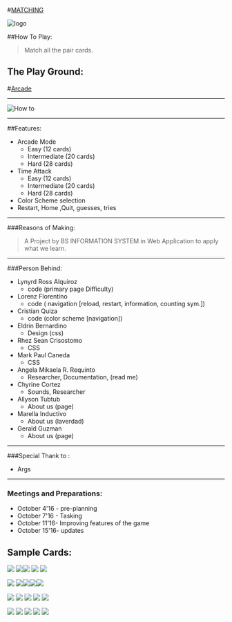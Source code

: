 #[MATCHING](https://ng-matching.github.io/webapp/)
 
 ![logo](https://github.com/ng-matching/webapp/blob/master/images/logo.png)
 
 ##How To Play:
 
  > Match all the pair cards.
  
 ## The Play Ground:

 #[Arcade](https://ng-matching.github.io/webapp/ArcadeEasy.html)
 
 ___________
 
 ![How to](https://github.com/ng-matching/webapp/blob/master/images/howToPlay-1.png)
 
 ___________
 
 ##Features:
  * Arcade Mode
       - Easy (12 cards)
       - Intermediate (20 cards)
       - Hard (28 cards)
  * Time Attack
       - Easy (12 cards)
       - Intermediate (20 cards)
       - Hard (28 cards)
  * Color Scheme selection
  * Restart, Home ,Quit, guesses, tries 
 
 ____________
 
 ###Reasons of Making:
  > A Project by BS INFORMATION SYSTEM in Web Application to apply what we learn.
 
 ____________
 
 ###Person Behind:
  * Lynyrd Ross Alquiroz
     - code (primary page Difficulty)
  * Lorenz Florentino
     - code ( navigation [reload, restart, information, counting sym.])
  * Cristian Quiza
     - code (color scheme [navigation])
  * Eldrin Bernardino 
     - Design (css)
  * Rhez Sean Crisostomo
     - CSS
  * Mark Paul Caneda
     - CSS
  * Angela Mikaela R. Requinto
     - Researcher, Documentation, (read me)
  * Chyrine Cortez
     - Sounds, Researcher
  * Allyson Tubtub
     - About us (page)
  * Marella Inductivo
     - About us (laverdad)
  * Gerald Guzman
     - About us (page)
 
 _____________
 
 ###Special Thank to :
  * Args
 
 ______________
 
 ### Meetings and Preparations:
  * October 4'16 - pre-planning 
  * October 7'16 - Tasking
  * October 11'16- Improving features of the game
  * October 15'16- updates
 
 
 ## Sample Cards:
 ![](https://github.com/ng-matching/webapp/blob/master/cards/color1.png) ![](https://github.com/ng-matching/webapp/blob/master/cards/color3.png)![](https://github.com/ng-matching/webapp/blob/master/cards/color5.png) ![](https://github.com/ng-matching/webapp/blob/master/cards/color7.png) ![](https://github.com/ng-matching/webapp/blob/master/cards/color12.png)
 
 ![](https://github.com/ng-matching/webapp/blob/master/cards/number1.png) ![](https://github.com/ng-matching/webapp/blob/master/cards/number4.png)![](https://github.com/ng-matching/webapp/blob/master/cards/number7.png)![](https://github.com/ng-matching/webapp/blob/master/cards/number2.png)![](https://github.com/ng-matching/webapp/blob/master/cards/number11.png)
 
![](https://github.com/ng-matching/webapp/blob/master/cards/logo1.png) ![](https://github.com/ng-matching/webapp/blob/master/cards/logo4.png) ![](https://github.com/ng-matching/webapp/blob/master/cards/logo7.png) ![](https://github.com/ng-matching/webapp/blob/master/cards/logo2.png) ![](https://github.com/ng-matching/webapp/blob/master/cards/logo10.png)

![](https://github.com/ng-matching/webapp/blob/master/cards/poker1.png) ![](https://github.com/ng-matching/webapp/blob/master/cards/poker4.png) ![](https://github.com/ng-matching/webapp/blob/master/cards/poker7.png) ![](https://github.com/ng-matching/webapp/blob/master/cards/poker2.png) ![](https://github.com/ng-matching/webapp/blob/master/cards/poker9.png)
 
 
